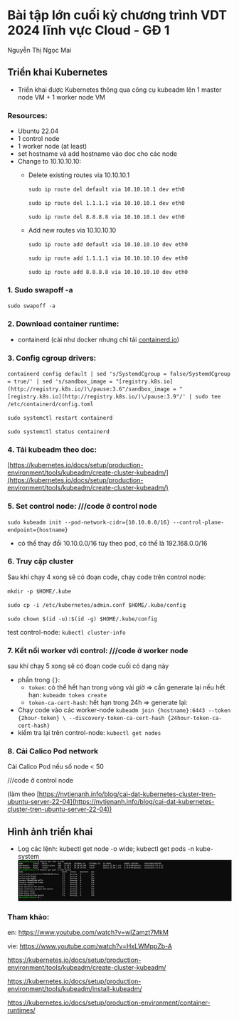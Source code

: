 # Bài tập lớn cuối kỳ chương trình VDT 2024 lĩnh vực Cloud - GĐ 1
Nguyễn Thị Ngọc Mai

## Triển khai Kubernetes
- Triển khai được Kubernetes thông qua công cụ kubeadm lên 1 master node VM + 1 worker node VM
### Resources:
- Ubuntu 22.04
- 1 control node
- 1 worker node (at least)
- set hostname và add hostname vào doc cho các node
- Change to 10.10.10.10:
    - Delete existing routes via 10.10.10.1
        
        `sudo ip route del default via 10.10.10.1 dev eth0`

        `sudo ip route del 1.1.1.1 via 10.10.10.1 dev eth0`

        `sudo ip route del 8.8.8.8 via 10.10.10.1 dev eth0`
        
    - Add new routes via 10.10.10.10
        
        `sudo ip route add default via 10.10.10.10 dev eth0`
  
        `sudo ip route add 1.1.1.1 via 10.10.10.10 dev eth0`
  
        `sudo ip route add 8.8.8.8 via 10.10.10.10 dev eth0`
        

### 1. Sudo swapoff -a

`sudo swapoff -a`

### 2. Download container runtime:

- containerd (cài như docker nhưng chỉ tải [containerd.io](http://containerd.io/))

### 3. Config cgroup drivers:

`containerd config default | sed 's/SystemdCgroup = false/SystemdCgroup = true/' | sed 's/sandbox_image = "[registry.k8s.io](http://registry.k8s.io/)\/pause:3.6"/sandbox_image = "[registry.k8s.io](http://registry.k8s.io/)\/pause:3.9"/' | sudo tee /etc/containerd/config.toml`

`sudo systemctl restart containerd`

`sudo systemctl status containerd`

### 4. Tải kubeadm theo doc:

[https://kubernetes.io/docs/setup/production-environment/tools/kubeadm/create-cluster-kubeadm/](https://kubernetes.io/docs/setup/production-environment/tools/kubeadm/create-cluster-kubeadm/)

### 5. Set control node: ///code ở control node

`sudo kubeadm init --pod-network-cidr={10.10.0.0/16} --control-plane-endpoint={hostname}`

- có thể thay đổi 10.10.0.0/16 tùy theo pod, có thể là 192.168.0.0/16

### 6. Truy cập cluster

Sau khi chạy 4 xong sẽ có đoạn code, chạy code trên control node:

`mkdir -p $HOME/.kube`

`sudo cp -i /etc/kubernetes/admin.conf $HOME/.kube/config`

`sudo chown $(id -u):$(id -g) $HOME/.kube/config`

test control-node: `kubectl cluster-info`

### 7. Kết nối worker với control: ///code ở worker node

sau khi chạy 5 xong sẽ có đoạn code cuối có dạng này

- phần trong `{}`:
    - `token`: có thể hết hạn trong vòng vài giờ => cần generate lại nếu hết hạn: `kubeadm token create`
    - `token-ca-cert-hash`: hết hạn trong 24h ⇒ generate lại:
- Chạy code vào các worker-node
`kubeadm join {hostname}:6443 --token {2hour-token} \ --discovery-token-ca-cert-hash {24hour-token-ca-cert-hash}`
- kiểm tra lại trên control-node: `kubectl get nodes`

### 8. Cài Calico Pod network

Cài Calico Pod nếu số node < 50 

///code ở control node

(làm theo [https://nvtienanh.info/blog/cai-dat-kubernetes-cluster-tren-ubuntu-server-22-04](https://nvtienanh.info/blog/cai-dat-kubernetes-cluster-tren-ubuntu-server-22-04))

## Hình ảnh triển khai
- Log các lệnh: kubectl get node -o wide; kubectl get pods -n kube-system
![k8s-setup-log.png](k8s-setup-log.png)

### Tham khảo:

en: https://www.youtube.com/watch?v=wIZamzt7MkM

vie: https://www.youtube.com/watch?v=HxLWMppZb-A

https://kubernetes.io/docs/setup/production-environment/tools/kubeadm/create-cluster-kubeadm/

https://kubernetes.io/docs/setup/production-environment/tools/kubeadm/install-kubeadm/

https://kubernetes.io/docs/setup/production-environment/container-runtimes/